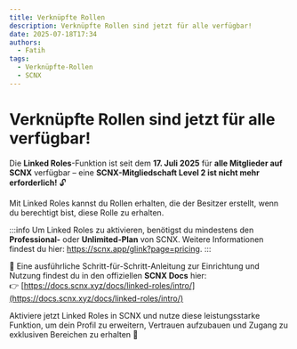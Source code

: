 ```yaml
---
title: Verknüpfte Rollen
description: Verknüpfte Rollen sind jetzt für alle verfügbar!
date: 2025-07-18T17:34
authors:
  - Fatih
tags:
  - Verknüpfte-Rollen
  - SCNX
---
```

<!-- truncate -->
# Verknüpfte Rollen sind jetzt für alle verfügbar!

Die **Linked Roles**-Funktion ist seit dem **17. Juli 2025** für **alle Mitglieder auf SCNX** verfügbar – eine **SCNX-Mitgliedschaft Level 2 ist nicht mehr erforderlich!** 🔓

Mit Linked Roles kannst du Rollen erhalten, die der Besitzer erstellt, wenn du berechtigt bist, diese Rolle zu erhalten.

:::info
Um Linked Roles zu aktivieren, benötigst du mindestens den **Professional-** oder **Unlimited-Plan** von SCNX. Weitere Informationen findest du hier: https://scnx.app/glink?page=pricing.
:::

📘 Eine ausführliche Schritt-für-Schritt-Anleitung zur Einrichtung und Nutzung findest du in den offiziellen **SCNX Docs** hier:  
👉 [https://docs.scnx.xyz/docs/linked-roles/intro/](https://docs.scnx.xyz/docs/linked-roles/intro/)

Aktiviere jetzt Linked Roles in SCNX und nutze diese leistungsstarke Funktion, um dein Profil zu erweitern, Vertrauen aufzubauen und Zugang zu exklusiven Bereichen zu erhalten 🚀
